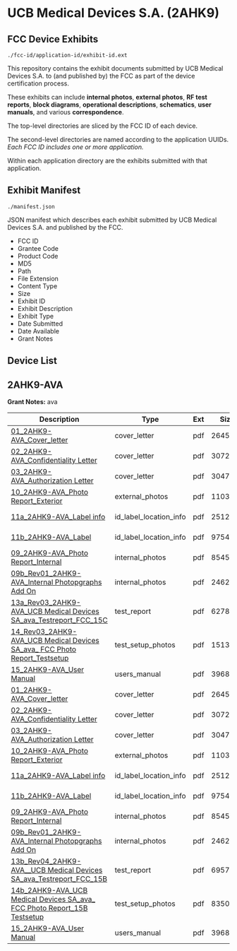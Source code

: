 # UCB Medical Devices S.A. (2AHK9)
## FCC Device Exhibits

```
./fcc-id/application-id/exhibit-id.ext
```

This repository contains the exhibit documents submitted by UCB Medical Devices S.A. to (and published by) the FCC as part of the device certification process.

These exhibits can include **internal photos**, **external photos**, **RF test reports**, **block diagrams**, **operational descriptions**, **schematics**, **user manuals**, and various **correspondence**.

The top-level directories are sliced by the FCC ID of each device.

The second-level directories are named according to the application UUIDs. *Each FCC ID includes one or more application.*

Within each application directory are the exhibits submitted with that application. 

## Exhibit Manifest

```
./manifest.json
```

JSON manifest which describes each exhibit submitted by UCB Medical Devices S.A. and published by the FCC.

- FCC ID
- Grantee Code
- Product Code
- MD5
- Path
- File Extension
- Content Type
- Size
- Exhibit ID
- Exhibit Description
- Exhibit Type
- Date Submitted
- Date Available
- Grant Notes

## Device List
## 2AHK9-AVA
**Grant Notes:** ava

| Description | Type | Ext | Size | Submitted | Available |
| ----------- | ---- | --- | ---- | --------- | --------- |
| [01_2AHK9-AVA_Cover_letter](2AHK9-AVA/e12873d02f421442ff6a8398503b060d/3080614.pdf) | cover_letter | pdf | 26452 | 2016-07-29 | 2016-07-29 |
| [02_2AHK9-AVA_Confidentiality Letter](2AHK9-AVA/e12873d02f421442ff6a8398503b060d/3080615.pdf) | cover_letter | pdf | 307292 | 2016-07-29 | 2016-07-29 |
| [03_2AHK9-AVA_Authorization Letter](2AHK9-AVA/e12873d02f421442ff6a8398503b060d/3080616.pdf) | cover_letter | pdf | 304716 | 2016-07-29 | 2016-07-29 |
| [10_2AHK9-AVA_Photo Report_Exterior](2AHK9-AVA/e12873d02f421442ff6a8398503b060d/3080617.pdf) | external_photos | pdf | 1103611 | 2016-07-29 | 2016-07-29 |
| [11a_2AHK9-AVA_Label info](2AHK9-AVA/e12873d02f421442ff6a8398503b060d/3080618.pdf) | id_label_location_info | pdf | 251242 | 2016-07-29 | 2016-07-29 |
| [11b_2AHK9-AVA_Label](2AHK9-AVA/e12873d02f421442ff6a8398503b060d/3080619.pdf) | id_label_location_info | pdf | 975427 | 2016-07-29 | 2016-07-29 |
| [09_2AHK9-AVA_Photo Report_Internal](2AHK9-AVA/e12873d02f421442ff6a8398503b060d/3080620.pdf) | internal_photos | pdf | 854559 | 2016-07-29 | 2016-07-29 |
| [09b_Rev01_2AHK9-AVA_Internal Photopgraphs Add On](2AHK9-AVA/e12873d02f421442ff6a8398503b060d/3080621.pdf) | internal_photos | pdf | 2462928 | 2016-07-29 | 2016-07-29 |
| [13a_Rev03_2AHK9-AVA_UCB Medical Devices SA_ava_Testreport_FCC_15C](2AHK9-AVA/e12873d02f421442ff6a8398503b060d/3080646.pdf) | test_report | pdf | 627881 | 2016-07-29 | 2016-07-29 |
| [14_Rev03_2AHK9-AVA_UCB Medical Devices SA_ava_ FCC Photo Report_Testsetup](2AHK9-AVA/e12873d02f421442ff6a8398503b060d/3080647.pdf) | test_setup_photos | pdf | 1513373 | 2016-07-29 | 2016-07-29 |
| [15_2AHK9-AVA_User Manual](2AHK9-AVA/e12873d02f421442ff6a8398503b060d/3080648.pdf) | users_manual | pdf | 3968045 | 2016-07-29 | 2016-07-29 |
| [01_2AHK9-AVA_Cover_letter](2AHK9-AVA/d3d4c5230110f100207addf85ceaf1c7/3080614.pdf) | cover_letter | pdf | 26452 | 2016-07-29 | 2016-07-29 |
| [02_2AHK9-AVA_Confidentiality Letter](2AHK9-AVA/d3d4c5230110f100207addf85ceaf1c7/3080615.pdf) | cover_letter | pdf | 307292 | 2016-07-29 | 2016-07-29 |
| [03_2AHK9-AVA_Authorization Letter](2AHK9-AVA/d3d4c5230110f100207addf85ceaf1c7/3080616.pdf) | cover_letter | pdf | 304716 | 2016-07-29 | 2016-07-29 |
| [10_2AHK9-AVA_Photo Report_Exterior](2AHK9-AVA/d3d4c5230110f100207addf85ceaf1c7/3080617.pdf) | external_photos | pdf | 1103611 | 2016-07-29 | 2016-07-29 |
| [11a_2AHK9-AVA_Label info](2AHK9-AVA/d3d4c5230110f100207addf85ceaf1c7/3080618.pdf) | id_label_location_info | pdf | 251242 | 2016-07-29 | 2016-07-29 |
| [11b_2AHK9-AVA_Label](2AHK9-AVA/d3d4c5230110f100207addf85ceaf1c7/3080619.pdf) | id_label_location_info | pdf | 975427 | 2016-07-29 | 2016-07-29 |
| [09_2AHK9-AVA_Photo Report_Internal](2AHK9-AVA/d3d4c5230110f100207addf85ceaf1c7/3080620.pdf) | internal_photos | pdf | 854559 | 2016-07-29 | 2016-07-29 |
| [09b_Rev01_2AHK9-AVA_Internal Photopgraphs Add On](2AHK9-AVA/d3d4c5230110f100207addf85ceaf1c7/3080621.pdf) | internal_photos | pdf | 2462928 | 2016-07-29 | 2016-07-29 |
| [13b_Rev04_2AHK9-AVA__UCB Medical Devices SA_ava_Testreport_FCC_15B](2AHK9-AVA/d3d4c5230110f100207addf85ceaf1c7/3080714.pdf) | test_report | pdf | 695740 | 2016-07-29 | 2016-07-29 |
| [14b_2AHK9-AVA_UCB Medical Devices SA_ava_ FCC Photo Report_15B Testsetup](2AHK9-AVA/d3d4c5230110f100207addf85ceaf1c7/3080715.pdf) | test_setup_photos | pdf | 835043 | 2016-07-29 | 2016-07-29 |
| [15_2AHK9-AVA_User Manual](2AHK9-AVA/d3d4c5230110f100207addf85ceaf1c7/3080648.pdf) | users_manual | pdf | 3968045 | 2016-07-29 | 2016-07-29 |

